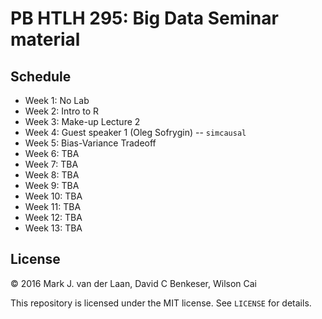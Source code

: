 # PB HTLH 295: Big Data Seminar material

## Schedule

- Week 1: No Lab
- Week 2: Intro to R
- Week 3: Make-up Lecture 2
- Week 4: Guest speaker 1 (Oleg Sofrygin) -- `simcausal`
- Week 5: Bias-Variance Tradeoff
- Week 6: TBA
- Week 7: TBA
- Week 8: TBA
- Week 9: TBA
- Week 10: TBA
- Week 11: TBA
- Week 12: TBA
- Week 13: TBA


## License

&copy; 2016 Mark J. van der Laan, David C Benkeser, Wilson Cai

This repository is licensed under the MIT license. See `LICENSE` for details.


